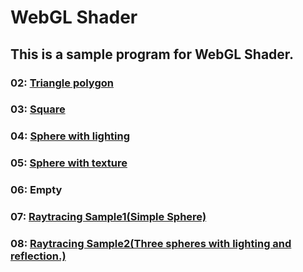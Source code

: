 # WebGL Shader

## This is a sample program for WebGL Shader.

### 02: [Triangle polygon](https://sartan123.github.io/src/WebGLSample/02/index.html)
### 03: [Square](https://sartan123.github.io/src/WebGLSample/03/index.html)
### 04: [Sphere with lighting](https://sartan123.github.io/src/WebGLSample/04/index.html)
### 05: [Sphere with texture](https://sartan123.github.io/src/WebGLSample/05/index.html)
### 06: Empty
### 07: [Raytracing Sample1(Simple Sphere)](https://sartan123.github.io/src/WebGLSample/07/index.html)
### 08: [Raytracing Sample2(Three spheres with lighting and reflection.)](https://sartan123.github.io/src/WebGLSample/08/index.html)
